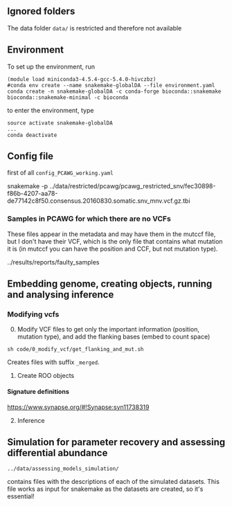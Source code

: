 ## Ignored folders
The data folder `data/` is restricted and therefore not available

## Environment
To set up the environment, run
```
(module load miniconda3-4.5.4-gcc-5.4.0-hivczbz)
#conda env create --name snakemake-globalDA --file environment.yaml
conda create -n snakemake-globalDA -c conda-forge bioconda::snakemake bioconda::snakemake-minimal -c bioconda

```
to enter the environment, type

```
source activate snakemake-globalDA
...
conda deactivate
```


## Config file
first of all
`config_PCAWG_working.yaml`

snakemake -p ../data/restricted/pcawg/pcawg_restricted_snv/fec30898-f86b-4207-aa78-de77142c8f50.consensus.20160830.somatic.snv_mnv.vcf.gz.tbi


### Samples in PCAWG for which there are no VCFs
These files appear in the metadata and may have them in the mutccf file, but I don't have their VCF, which is the only file that contains what mutation it is (in mutccf you can have the position and CCF, but not mutation type).

../results/reports/faulty_samples


## Embedding genome, creating objects, running and analysing inference
### Modifying vcfs

0. Modify VCF files to get only the important information (position, mutation type), and add the flanking bases (embed to count space)
```
sh code/0_modify_vcf/get_flanking_and_mut.sh
```

Creates files with suffix `_merged`.


1. Create ROO objects

#### Signature definitions
https://www.synapse.org/#!Synapse:syn11738319

2. Inference

## Simulation for parameter recovery and assessing differential abundance
```
../data/assessing_models_simulation/
```
contains files with the descriptions of each of the simulated datasets. This file works as input for snakemake as the datasets are created, so it's essential!






